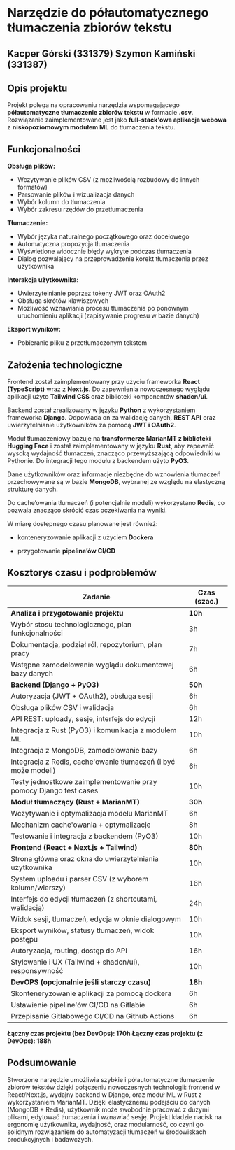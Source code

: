 # Narzędzie do półautomatycznego tłumaczenia zbiorów tekstu

**Kacper Górski (331379)**
**Szymon Kamiński (331387)**
---
## Opis projektu

Projekt polega na opracowaniu narzędzia wspomagającego **półautomatyczne tłumaczenie zbiorów tekstu** w formacie **.csv**.
Rozwiązanie zaimplementowane jest jako **full-stack'owa aplikacja webowa** z **niskopoziomowym modułem ML** do tłumaczenia tekstu.

## Funkcjonalności

  **Obsługa plików:**
- Wczytywanie plików CSV (z możliwością rozbudowy do innych formatów)
- Parsowanie plików i wizualizacja danych
- Wybór kolumn do tłumaczenia
- Wybór zakresu rzędów do przetłumaczenia

**Tłumaczenie:**
- Wybór języka naturalnego początkowego oraz docelowego
- Automatyczna propozycja tłumaczenia
- Wyświetlone widocznie błędy wykryte podczas tłumaczenia
- Dialog pozwalający na przeprowadzenie korekt tłumaczenia przez użytkownika

**Interakcja użytkownika:**
- Uwierzytelnianie poprzez tokeny JWT oraz OAuth2
- Obsługa skrótów klawiszowych
- Możliwość wznawiania procesu tłumaczenia po ponownym uruchomieniu aplikacji (zapisywanie progresu w bazie danych)

**Eksport wyników:**
- Pobieranie pliku z przetłumaczonym tekstem

## Założenia technologiczne

Frontend został zaimplementowany przy użyciu frameworka **React (TypeScript)** wraz z **Next.js**. Do zapewnienia nowoczesnego wyglądu aplikacji użyto **Tailwind CSS** oraz biblioteki komponentów **shadcn/ui**.

Backend został zrealizowany w języku **Python** z wykorzystaniem frameworka **Django**. Odpowiada on za walidację danych, **REST API** oraz uwierzytelnianie użytkowników za pomocą **JWT i OAuth2**.

Moduł tłumaczeniowy bazuje na **transformerze MarianMT z biblioteki Hugging Face** i został zaimplementowany w języku **Rust**, aby zapewnić wysoką wydajność tłumaczeń, znacząco przewyższającą odpowiedniki w Pythonie. Do integracji tego modułu z backendem użyto **PyO3**.

Dane użytkowników oraz informacje niezbędne do wznowienia tłumaczeń przechowywane są w bazie **MongoDB**, wybranej ze względu na elastyczną strukturę danych.

Do cache’owania tłumaczeń (i potencjalnie modeli) wykorzystano **Redis**, co pozwala znacząco skrócić czas oczekiwania na wyniki.

W miarę dostępnego czasu planowane jest również:

- konteneryzowanie aplikacji z użyciem **Dockera**

- przygotowanie **pipeline’ów CI/CD**

## Kosztorys czasu i podproblemów

| **Zadanie** | **Czas (szac.)** |
|---|---|
| **Analiza i przygotowanie projektu** | **10h** |
| Wybór stosu technologicznego, plan funkcjonalności | 3h |
| Dokumentacja, podział ról, repozytorium, plan pracy | 7h |
| Wstępne zamodelowanie wyglądu dokumentowej bazy danych | 6h |
| **Backend (Django + PyO3)** | **50h** |
| Autoryzacja (JWT + OAuth2), obsługa sesji | 6h |
| Obsługa plików CSV i walidacja | 6h |
| API REST: uploady, sesje, interfejs do edycji | 12h |
| Integracja z Rust (PyO3) i komunikacja z modułem ML | 10h |
| Integracja z MongoDB, zamodelowanie bazy | 6h |
| Integracja z Redis, cache'owanie tłumaczeń (i być może modeli) | 6h |
| Testy jednostkowe zaimplementowanie przy pomocy Django test cases | 10h |
| **Moduł tłumaczący (Rust + MarianMT)** | **30h** |
| Wczytywanie i optymalizacja modelu MarianMT | 6h |
| Mechanizm cache'owania + optymalizacje | 8h |
| Testowanie i integracja z backendem (PyO3) | 10h |
| **Frontend (React + Next.js + Tailwind)** | **80h** |
| Strona główna oraz okna do uwierzytelniania użytkownika | 10h |
| System uploadu i parser CSV (z wyborem kolumn/wierszy) | 16h |
| Interfejs do edycji tłumaczeń (z shortcutami, walidacją) | 24h |
| Widok sesji, tłumaczeń, edycja w oknie dialogowym | 10h |
| Eksport wyników, statusy tłumaczeń, widok postępu | 10h |
| Autoryzacja, routing, dostęp do API | 16h |
| Stylowanie i UX (Tailwind + shadcn/ui), responsywność | 10h |
| **DevOPS (opcjonalnie jeśli starczy czasu)** | **18h** |
| Skonteneryzowanie aplikacji za pomocą dockera | 6h |
| Ustawienie pipeline'ów CI/CD na Gitlabie | 6h |
| Przepisanie Gitlabowego CI/CD na Github Actions | 6h |

**Łączny czas projektu (bez DevOps): 170h**
**Łączny czas projektu (z DevOps): 188h**

## Podsumowanie

Stworzone narzędzie umożliwia szybkie i półautomatyczne tłumaczenie zbiorów tekstów dzięki połączeniu nowoczesnych technologii: frontend w React/Next.js, wydajny backend w Django, oraz moduł ML w Rust z wykorzystaniem MarianMT.
Dzięki elastycznemu podejściu do danych (MongoDB + Redis), użytkownik może swobodnie pracować z dużymi plikami, edytować tłumaczenia i wznawiać sesję.
Projekt kładzie nacisk na ergonomię użytkownika, wydajność, oraz modularność, co czyni go solidnym rozwiązaniem do automatyzacji tłumaczeń w środowiskach produkcyjnych i badawczych.